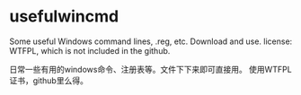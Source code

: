 # usefulwincmd
Some useful Windows command lines, .reg, etc. Download and use.
license: WTFPL, which is not included in the github.

日常一些有用的windows命令、注册表等。文件下下来即可直接用。
使用WTFPL证书，github里么得。
